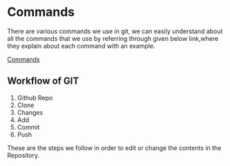 # Commands

There are various commands we use in git, we can easily understand about all the commands that we use by referring through given below link,where they explain about each command with an example.

[Commands](https://www.youtube.com/watch?v=Ez8F0nW6S-w&t=3677s)

## Workflow of GIT

1. Github Repo
2. Clone
3. Changes
4. Add
5. Commit
6. Push
  
These are the steps we follow in order to edit or change the contents in the Repository.
